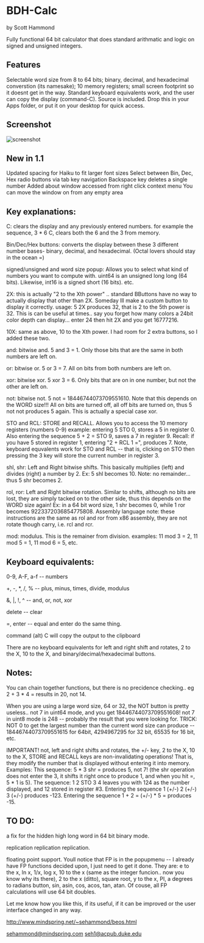 # BDH-Calc
  by Scott Hammond

Fully functional 64 bit calculator that does standard arithmatic and logic on signed and unsigned integers. 
## Features
Selectable word size from 8 to 64 bits; binary, decimal, and hexadecimal converstion (its namesake); 10 memory registers; small screen footprint so it doesnt get in the way.  Standard keyboard equivalents work, and the user can copy the display (command-C).  Source is included.  Drop this in your Apps folder, or put it on your desktop for quick access.

## Screenshot
![screenshot](https://github.com/nishanth1232/BDH-Calc/blob/master/images/screenshot.png)

New in 1.1
---------------------------

Updated spacing for Haiku to fit larger font sizes
Select between Bin, Dec, Hex radio buttons via tab key navigation
Backspace key deletes a single number
Added about window accessed from right click context menu
You can move the window on from any empty area


Key explanations:
---------------------------

C: clears the display and any previously entered numbers.  for example the sequence, 3 * 6 C, clears both the 6 and the 3 from memory.

Bin/Dec/Hex buttons: converts the display between these 3 different number bases- binary, decimal, and hexadecimal.  (Octal lovers should stay in the ocean =)

signed/unsigned and word size popup:  Allows you to select what kind of numbers you want to compute with. uint64 is an unsigned long long (64 bits).  Likewise, int16 is a signed short (16 bits). etc.

2X: this is actually "2 to the Xth power" .. standard BButtons have no way to actually display that other than 2X.  Someday Ill make a custom button to display it correctly.  usage:  5 2X produces 32, that is 2 to the 5th power is 32.  This is can be useful at times.. say you forget how many colors a 24bit color depth can display... enter 24 then hit 2X and you get 16777216.

10X: same as above, 10 to the Xth power.  I had room for 2 extra buttons, so I added these two.

and: bitwise and.  5 and 3 = 1.  Only those bits that are the same in both numbers are left on.

or: bitwise or.  5 or 3 = 7.  All on bits from both numbers are left on.

xor: bitwise xor.  5 xor 3 = 6.  Only bits that are on in one number, but not the other are left on.

not: bitwise not.  5 not = 18446744073709551610.  Note that this depends on the WORD size!!!  All on bits are turned off, all off bits are turned on, thus 5 not not produces 5 again.  This is actually a special case xor.  

STO and RCL:  STORE and RECALL.  Allows you to access the 10 memory registers (numbers 0-9) example:  entering 5 STO 0, stores a 5 in register 0.  Also entering the sequence 5 + 2 = STO 9, saves a 7 in register 9.  Recall:  if you have 5 stored in register 1, entering "2 + RCL 1 =", produces 7.  Note, keyboard equvalents work for STO and RCL -- that is, clicking on STO then pressing the 3 key will store the current number in register 3. 

shl, shr:  Left and Right bitwise shifts.  This basically multiplies (left) and divides (right) a number by 2.  Ex:  5 shl becomes 10.  Note: no remainder... thus 5 shr becomes 2.

rol, ror: Left and Right bitwise rotation.  Similar to shifts, although no bits are lost, they are simply tacked on to the other side, thus this depends on the WORD size again!  Ex: in a 64 bit word size, 1 shr becomes 0, while 1 ror becomes 9223372036854775808.  Assembly language note: these instructions are the same as rol and ror from x86 assembly, they are not rotate though carry, i.e. rcl and rcr.

mod:  modulus.  This is the remainer from division.  examples: 11 mod 3 = 2,  11 mod 5 = 1, 11 mod 6 = 5, etc.


Keyboard equivalents:
----------------------------------
0-9, A-F, a-f   -- numbers

+, -, *, /, %  -- plus, minus, times, divide, modulus

&, |, !, ^ -- and, or, not, xor

delete -- clear

=, enter --  equal and enter do the same thing.

command (alt) C  will copy the output to the clipboard

There are no keyboard equivalents for left and right shift and rotates, 2 to the X, 10 to the X, and binary/decimal/hexadecimal buttons.



Notes:
---------
You can chain together functions, but there is no precidence checking.. eg 2 + 3 * 4 =  results in 20, not 14.

When you are using a large word size, 64 or 32, the NOT button is pretty useless.. not 7 in uint64 mode, and you get 18446744073709551608!  not 7 in uint8 mode is 248 -- probably the result that you were looking for.  TRICK: NOT 0 to get the largest number than the current word size can produce -- 18446744073709551615 for 64bit, 4294967295 for 32 bit, 65535 for 16 bit, etc.

IMPORTANT!
not, left and right shifts and rotates, the +/- key,  2 to the X, 10 to the X, STORE and RECALL keys are non-invalidating operations!  That is, they modify the number that is displayed without entering it into memory.
Examples:
This sequence: 5 * 3 shr =   produces 5, not 7! (the shr operation does not enter the 3, it shifts it right once to produce 1, and when you hit =, 5 * 1 is 5).
The sequence: 1 2 STO 3 4 leaves you with 124 as the number displayed, and 12 stored in register #3.  Entering the sequence 1 (+/-) 2 (+/-) 3 (+/-) produces -123.
Entering the sequence 1 + 2 = (+/-) * 5 =   produces -15.


TO DO:
-----------

a fix for the hidden high long word in 64 bit binary mode.

replication replication replication.

floating point support.  Youll notice that FP is in the popupmenu -- I already have FP functions decided upon, I just need to get it done.  They are:
e to the x,
ln x,
1/x,
log x,
10 to the x (same as the integer funcion.. now you know why its there),
2 to the x (ditto),
square root,
y to the x,
PI,
a degrees to radians button,
sin, asin,
cos, acos,
tan, atan.
Of couse, all FP calculations will use 64 bit doubles.

Let me know how you like this, if its useful, if it can be improved or the user interface changed in any way.

http://www.mindspring.net/~sehammond/beos.html

sehammond@mindspring.com
seh1@acpub.duke.edu
